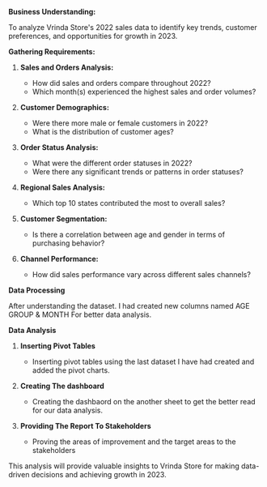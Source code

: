 
**Business Understanding:**

To analyze Vrinda Store's 2022 sales data to identify key trends, customer preferences, and opportunities for growth in 2023.

**Gathering Requirements:**

1. **Sales and Orders Analysis:**
   * How did sales and orders compare throughout 2022?
   * Which month(s) experienced the highest sales and order volumes?

2. **Customer Demographics:**
   * Were there more male or female customers in 2022?
   * What is the distribution of customer ages?

3. **Order Status Analysis:**
   * What were the different order statuses in 2022?
   * Were there any significant trends or patterns in order statuses?

4. **Regional Sales Analysis:**
   * Which top 10 states contributed the most to overall sales?

5. **Customer Segmentation:**
   * Is there a correlation between age and gender in terms of purchasing behavior?

6. **Channel Performance:**
   * How did sales performance vary across different sales channels?
  

**Data Processing**

After understanding the dataset. I had created new columns named AGE GROUP & MONTH For better data analysis. 


**Data Analysis**

1. **Inserting Pivot Tables**
    * Inserting pivot tables using the last dataset I have had created and added the pivot charts.
  
2. **Creating The dashboard**
    * Creating the dashbaord on the another sheet to get the better read for our data analysis.

3. **Providing The Report To Stakeholders**
    * Proving the areas of improvement and the target areas to the stakeholders 

This analysis will provide valuable insights to Vrinda Store for making data-driven decisions and achieving growth in 2023.
